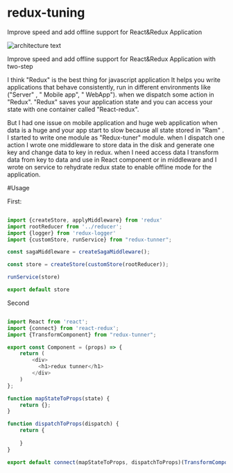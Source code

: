 # redux-tuning

Improve speed and add offline support for React&Redux Application

![architecture text](https://github.com/ParhamZare/redux-tunner/blob/master/architecture.png)

Improve speed and add offline support for React&Redux Application with two-step

I think "Redux" is the best thing for javascript application It helps you write applications that behave consistently, run in different environments like ("Server" , " Mobile app", " WebApp").
when we dispatch some action in "Redux". "Redux" saves your application state and you can access your state with one container called "React-redux".

But I had one issue on mobile application and huge web application
when data is a huge and your app start to slow because all state stored in "Ram" .
 I started to write one module as "Redux-tuner" module. when I dispatch one action I wrote one middleware to store data in the disk and generate one key and change data to key in redux. when I need access data I transform data from key to data and use in React component or in middleware and I wrote on service to rehydrate redux state to enable offline mode for the application.

#Usage

First:

```javascript

import {createStore, applyMiddleware} from 'redux'
import rootReducer from '../reducer';
import {logger} from 'redux-logger'
import {customStore, runService} from "redux-tunner";

const sagaMiddleware = createSagaMiddleware();

const store = createStore(customStore(rootReducer));

runService(store)

export default store


```

Second

```javascript

import React from 'react';
import {connect} from 'react-redux';
import {TransformComponent} from "redux-tunner";

export const Component = (props) => {
    return (
        <div>
          <h1>redux tunner</h1>
        </div>
    )
};

function mapStateToProps(state) {
    return {};
}

function dispatchToProps(dispatch) {
    return {
      
    }
}

export default connect(mapStateToProps, dispatchToProps)(TransformComponent(Component))

```
